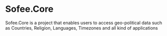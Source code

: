 # Sofee.Core
Sofee.Core is a project that enables users to access geo-political data such as Countries, Religion, Languages, Timezones and all kind of applications
